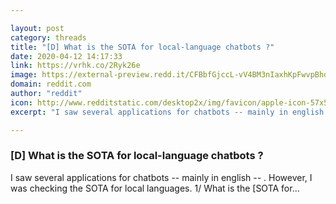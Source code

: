 ```yaml
---

layout: post
category: threads
title: "[D] What is the SOTA for local-language chatbots ?"
date: 2020-04-12 14:17:33
link: https://vrhk.co/2Ryk26e
image: https://external-preview.redd.it/CFBbfGjccL-vV4BM3nIaxhKpFwvpBhqKGyJeF8wZ-5A.jpg?width=400&height=209.42408377&auto=webp&crop=400:209.42408377,smart&s=2d356b809e797787fd63967fc85b1051b1cb4432
domain: reddit.com
author: "reddit"
icon: http://www.redditstatic.com/desktop2x/img/favicon/apple-icon-57x57.png
excerpt: "I saw several applications for chatbots -- mainly in english -- . However, I was checking the SOTA for local languages. 1/ What is the [SOTA for..."

---
```


### [D] What is the SOTA for local-language chatbots ?

I saw several applications for chatbots -- mainly in english -- . However, I was checking the SOTA for local languages. 1/ What is the [SOTA for...